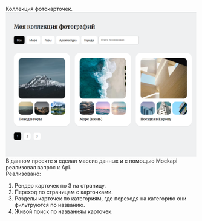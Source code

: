 Коллекция фотокарточек.   
<img src='Photo.png' alt='Коллекция фотографий'>
В данном проекте я сделал массив данных и с помощью Mockapi реализовал запрос к Api.    
Реализовано:    
1. Рендер карточек по 3 на страницу.    
2. Переход по страницам с карточками.    
3. Разделы карточек по категориям, где переходя на категорию они фильтруются по названию.    
4. Живой поиск по названиям карточек.    


